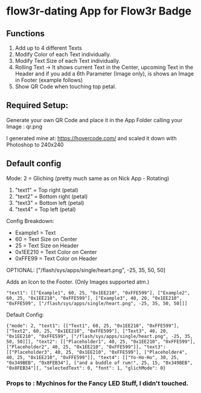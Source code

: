 # flow3r-dating App for Flow3r Badge

## Functions

1. Add up to 4 different Texts
1. Modify Color of each Text individually.
1. Modify Text Size of each Text individually.
1. Rolling Text -> It shows current Text in the Center, upcoming Text in the Header and if you add a 6th Parameter (Image only), is shows an Image in Footer (example follows)
1. Show QR Code when touching top petal.

## Required Setup:

Generate your own QR Code and place it in the App Folder calling your Image : qr.png

I generated mine at: https://hovercode.com/ and scaled it down with Photoshop to 240x240

## Default config

Mode: 2 = Gliching (pretty much same as on Nick App - Rotating)

1. "text1" = Top right (petal)
1. "text2" = Bottom right (petal)
1. "text3" = Bottom left (petal)
1. "text4" = Top left (petal)

Config Breakdown:

- Example1 = Text
- 60 = Text Size on Center
- 25 = Text Size on Header
- 0x1EE210 = Text Color on Center
- 0xFFE99 = Text Color on Header

OPTIONAL: ["/flash/sys/apps/single/heart.png", -25, 35, 50, 50]

Adds an Icon to the Footer. (Only Images supported atm.)

`"text1": [["Example1", 60, 25, "0x1EE210", "0xFFE599"], ["Example2", 60, 25, "0x1EE210", "0xFFE599"], ["Example3", 40, 20, "0x1EE210", "0xFFE599", ["/flash/sys/apps/single/heart.png", -25, 35, 50, 50]]]`

Default Config:

`{"mode": 2, "text1": [["Text1", 60, 25, "0x1EE210", "0xFFE599"], ["Text2", 60, 25, "0x1EE210", "0xFFE599"], ["Text3", 40, 20, "0x1EE210", "0xFFE599", ["/flash/sys/apps/single/heart.png", -25, 35, 50, 50]]], "text2": [["Placeholder1", 40, 25, "0x1EE210", "0xFFE599"], ["Placeholder2", 40, 25, "0x1EE210", "0xFFE599"]], "text3": [["Placeholder3", 40, 25, "0x1EE210", "0xFFE599"], ["Placeholder4", 40, 25, "0x1EE210", "0xFFE599"]], "text4": [["Yo-Ho-Ho", 30, 25, "0x349BEB", "0x8FEB34"], ["and a buddle of rum!", 25, 15, "0x349BEB", "0x8FEB34"]], "selectedText": 0, "font": 1, "glichMode": 0}`

### Props to : Mychinos for the Fancy LED Stuff, I didn't touched.

